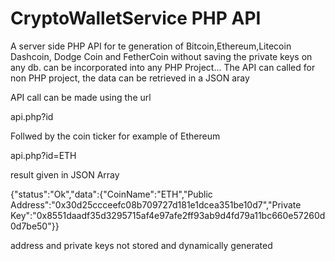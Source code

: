 # CryptoWalletService PHP API
A server side PHP API for te generation of Bitcoin,Ethereum,Litecoin Dashcoin, Dodge Coin and FetherCoin without saving the private keys on any db.
can be incorporated into any PHP Project...
The API can called for non PHP project, the data can be retrieved in a JSON aray

API call can be made using the url

api.php?id

Follwed by the coin ticker
for example of Ethereum

api.php?id=ETH

result given in JSON Array

{"status":"Ok","data":{"CoinName":"ETH","Public Address":"0x30d25ccceefc08b709727d181e1dcea351be10d7","Private Key":"0x8551daadf35d3295715af4e97afe2ff93ab9d4fd79a11bc660e57260d0d7be50"}}

address and private keys not stored and dynamically generated
